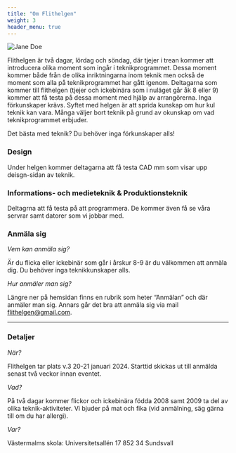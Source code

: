 ```yaml
---
title: "Om Flithelgen"
weight: 3
header_menu: true
---
```


![Jane Doe](images/hew.jpg)


Flithelgen är två dagar, lördag och söndag, där tjejer i trean kommer att introducera olika moment som ingår i teknikprogrammet. Dessa moment kommer både från de olika inriktningarna inom teknik men också de moment som alla på teknikprogrammet har gått igenom. Deltagarna som kommer till flithelgen (tjejer och ickebinära som i nuläget går åk 8 eller 9) kommer att få testa på dessa moment med hjälp av arrangörerna. Inga förkunskaper krävs. Syftet med helgen är att sprida kunskap om hur kul teknik kan vara. Många väljer bort teknik på grund av okunskap om vad teknikprogrammet erbjuder. 

Det bästa med teknik? Du behöver inga förkunskaper alls! 

### Design

Under helgen kommer deltagarna att få testa CAD mm som visar upp deisgn-sidan av teknik.

### Informations- och medieteknik & Produktionsteknik

Deltagrna att få testa på att programmera. De kommer även få se våra servrar samt datorer som vi jobbar med.

### Anmäla sig
*Vem kan anmäla sig?*

Är du flicka eller ickebinär som går i årskur 8-9 är du välkommen att anmäla dig. Du behöver inga teknikkunskaper alls.

*Hur anmäler man sig?*

Längre ner på hemsidan finns en rubrik som heter “Anmälan” och där anmäler man sig. Annars går det bra att anmäla sig via mail flithelgen@gmail.com. 

----

### Detaljer
*När?*

Flithelgen tar plats v.3 20-21 januari 2024. Starttid skickas ut till anmälda senast två veckor innan eventet.

*Vad?*

På två dagar kommer flickor och ickebinära födda 2008 samt 2009 ta del av olika teknik-aktiviteter. Vi bjuder på mat och fika (vid anmälning, säg gärna till om du har allergi).

*Var?*

Västermalms skola:
Universitetsallén 17
852 34 Sundsvall

